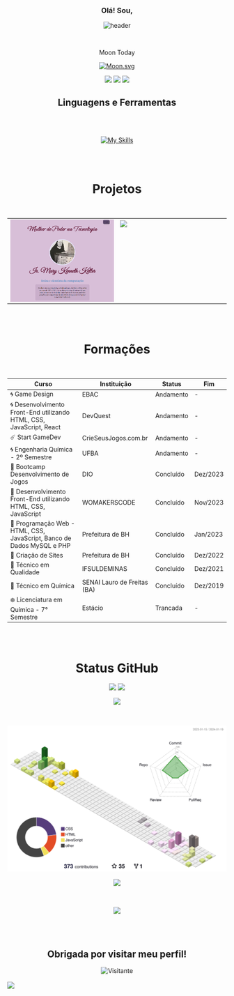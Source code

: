 <!-- START_SECTION:waka -->
<!-- END_SECTION:waka -->

<h3 align="center">Olá! Sou,</h3>
<div align="center">

  ![header](https://capsule-render.vercel.app/api?type=waving&color=50:FFF0F5,50:D8BFD8&height=300&section=header&text=Flávia%20Oliveira&fontSize=90&desc=DESENVOLVEDORA%20FRONT-END,%20GAME%20DESIGNER%20E%20TÉCNICA%20EM%20QUÍMICA&animation=fadeIn&fontColor=FFFFFF&fontAlignY=30)
</div>

<!--
<a href="https://flaviacoliv.github.io/PortfolioByFlavia/" target="_blank"><img align="center" src="https://user-images.githubusercontent.com/112573582/220430420-fe3f1d05-23ad-4d10-bf36-177dc044d6c4.jpeg"></a>
<br><br>

<h4 align="center">
  Em Transição de Carreira </h4>
-->

<br>
<div align="center">

<p>Moon Today</p>

  <!-- real time -->
[![Moon.svg](https://moon-svg.minung.dev/moon.svg?size=100&theme=basic&rotate=173)](https://moon-svg.minung.dev)

<a href="https://www.linkedin.com/in/flavia-oliveira-dev/" target="_blank"><img src="https://img.shields.io/badge/-LinkedIn-%230077B5?style=for-the-badge&logo=linkedin&logoColor=white" target="_blank"></a>
<a href="mailto:flaviacoliv@gmail.com" target="_blank"><img src="https://img.shields.io/badge/Gmail-333333?style=for-the-badge&logo=gmail&logoColor=red" target="_blank"></a>
<a href="https://www.linkedin.com/in/flaviacoliv/" target="_blank"><img src="https://img.shields.io/badge/-LinkedIn-%230077B5?style=for-the-badge&logo=linkedin&logoColor=white" target="_blank"></a>
</div>

</body>

<div align="center">
<h2>Linguagens e Ferramentas</h2> 

  <br>
  <br>
  
  [![My Skills](https://skillicons.dev/icons?i=html,css,js,python,react,nodejs,typescript,unity,figma,git,github,php,mysql,autocad&perline=7&theme=light)](https://github.com/flaviacoliv)
  
  <br>
  <br>
</div>

<div align="center">
<h1>Projetos</h1> 

<br>
<table width="1800" align="center">
<tr>
<td valign="top" width="50%">
<a href="https://github.com/FlaviaColiv/MulherImportanteTec" target="_blank"><img align="center" src="https://github.com/FlaviaColiv/MulherImportanteTec/blob/main/assets/images/Captura%20de%20tela%202023-11-23%20103602.png"></a> 
</td>

<td valign="top" width="50%">
  <a href="https://github.com/FlaviaColiv/Projeto-Mario-BROS--DEVQUEST" target="_blank"><img align="center" src="https://user-images.githubusercontent.com/112573582/220513101-bbee8805-16e4-473f-bb73-d93af85d639e.png"></a>
</td>
</tr>
</table>

<br><br>
</div>

<h1 align="center">Formações</h1> 

<br>

| Curso | Instituição | Status | Fim |
|-------|-------------|-----------|----|
|🌀 Game Design | EBAC | Andamento | - |
|🌀 Desenvolvimento Front-End utilizando HTML, CSS, JavaScript, React | DevQuest | Andamento | - |
|☄️ Start GameDev | CrieSeusJogos.com.br | Andamento | - |
|🌀 Engenharia Química - 2º Semestre | UFBA | Andamento | - |
|🌟 Bootcamp Desenvolvimento de Jogos | DIO | Concluído | Dez/2023 |
|🌟 Desenvolvimento Front-End utilizando HTML, CSS, JavaScript | WOMAKERSCODE | Concluído | Nov/2023 |
|🌟 Programação Web - HTML, CSS, JavaScript, Banco de Dados MySQL e PHP | Prefeitura de BH | Concluído | Jan/2023 |
|🌟 Criação de Sites | Prefeitura de BH | Concluído | Dez/2022 |
|🌟 Técnico em Qualidade | IFSULDEMINAS | Concluído | Dez/2021 |
|🌟 Técnico em Química | SENAI Lauro de Freitas (BA) | Concluído | Dez/2019 |
|❄️ Licenciatura em Química - 7° Semestre | Estácio | Trancada | - |

<br><br>

<div align="center" >
  <h1>Status GitHub</h1>
  <a href="https://github.com/FlaviaColiv">
  <img height="150em" src="https://github-readme-stats.vercel.app/api?username=FlaviaColiv&show_icons=true&theme=transparent"/></a>
  <a href="https://github-readme-stats.vercel.app/api/top-langs/?username=FlaviaColiv&layout=compact&langs_count=6&theme=transparent" target="_blank"><img height="150em" src="https://github-readme-stats.vercel.app/api/top-langs/?username=FlaviaColiv&layout=compact&langs_count=6&theme=transparent"/></a>
  
  ![](https://raw.githubusercontent.com/FlaviaColiv/FlaviaColiv/main/profile-3d-contrib/wakatime_weekly_language_stats.svg)
</div>

<div align="center">  
<div background-color:"white" align="center" >
<br>
<div height="25px">
  
  ![3D](./profile-3d-contrib/profile-south-season-animate.svg) <!-- Site de Origem: https://github.com/yoshi389111/github-profile-3d-contrib -->

  ![](https://raw.githubusercontent.com/FlaviaColiv/FlaviaColiv/master/images/wakatime_weekly_language_stats.svg)

  <br>

![](https://github.com/<FlaviaColiv>/<FlaviaColiv>/blob/output/github-contribution-grid-snake2.svg)
  
</div>
</div>

<br><br>

## Obrigada por visitar meu perfil!

<div>
 
 ![Visitante](https://visitor-badge.laobi.icu/badge?page_id=FlaviaColiv.id)

</div>

</div>

<a href="https://flaviacoliv.github.io/PortfolioByFlavia" target="_blank"><img align="center" src="https://user-images.githubusercontent.com/112573582/220762560-f8088888-c788-4615-8774-fdab3438fe8d.gif"></a>
